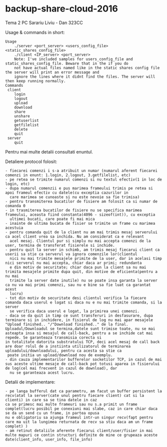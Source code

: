 # backup-share-cloud-2016
Tema 2 PC
	Sarariu Liviu - Dan 323CC
	
Usage & commands in short:

	Usage
		./server <port_server> <users_config_file> <static_shares_config_file>
		./client <IP_server> <port_server>
		Note: I've included samples for users_config_file and static_shares_config_file. Beware that in the if you do 
		not have actual files named like in the static shares config file the server will print an error message and 
		ignore the lines where it didnt find the files. The server will then keep running normally.
	Commands
	 client
		login
		logout
		upload
		download
		share
		unshare
		getuserlist
		getfilelist
		delete
		quit
	 server
	 	quit
	 	
Pentru mai multe detalii consultati enuntul.

Detaliere protocol folosit:

	- fiecarei comenzi i s-a atribuit un numar (numarul aferent fiecarei comenzi in enunt: 1.login, 2.logout, 3.getfilelist, etc)
	- pe retea se trimite numarul comenzi si nu textul efectiv(1 in loc de login, etc)
	- dupa numarul comenzii e pus marimea frameului trimis pe retea si apoi frameul efectiv cu datele(cu exceptia cazurilor in 
	  care marimea se cunoaste si nu este nevoie sa fie trimisa)
	- pentru transmiterea bucatilor de fisiere am folosit ca si numar de comanda 0
	- in trasmiterea bucatilor de fisiere nu se specifica marimea frameului, aceasta fiind constanta(4096 - sizeof(int)), cu exceptia
	  ultimei bucati, care poate fi mai mica
	- inainte de ultima bucata de fisier se trimite un frame cu marimea acestuia
	- pentru comanda quit de la client nu am mai trimis mesaj serverului ca acel client vrea sa inchida. Nu am considerat ca e relevant
	  acel mesaj. Clientul pur si simplu nu mai accepta comenzi de la user, termina de transferat fisierele si inchide.
	- pentru quit la server in schimb, am trimis mesaj fiecarui client ca userii sa stie ca serverul va ignora comenzile lor(clientul 
	  nici nu mai trimite mesajele primite de la user, dar in acelasi timp nici serverul nu mai accepta, chiar daca ar primi; redundanta
	  e din motiv de securitate; chiar daca pun la client sa nu mai trimita mesajele primite dupa quit, din motive de eficienta(pentru a nu mai 
	  trimite la server date inutile) nu se poate insa garanta la server ca nu va mai primi comenzi, sau nu e bine sa fie luat ca garantat acest 
      lucru)
	- tot din motiv de securitate desi clientul verifica la fiecare comanda daca userul e logat si daca nu e nu mai trimite comanda, si la server
	  se verifica daca userul e logat, la primirea unei comenzi.
	- daca se da quit in timp ce sunt transferuri in desfasurare, dupa terminare si in inchidere, in fisierul de log nu mai apar mesajele "Upload finished.. "/"Download finished.." de la final. 
	Uploadul/Downloadul se termina,datele sunt trimise toate, nu se mai asteapta insa si mesajul de call-back, pentru a se inchide cat mai repede. Se garanteaza transmisia corecta si 
    in totalitate datorita substratului TCP, deci acel mesaj de call back are doar rolul de a instiinta utilizatorul de terminarea uploadului/downloadului, pentru ca acesta sa stie ca
	 poate initia un upload/download nou de exemplu.
	- din cauza implementarilor bufferelor socketilor TCP, in cazul de mai sus aceste ultime mesaje de call-back pot totusi aparea in fisierului de log(cel mai frecvent in cazul de download), dar 
	  nu se garanteaza acest lucru.

Detalii de implementare:

	- pe langa bufferul dat ca parametru, am facut un buffer persistent la recv(atat la server(cate unul pentru fiecare client) cat si la clienti) in care sa se tina datele in caz
	ca se primesc mai multe frameuri sau nu s.a primit un frame complet(lucru posibil pe conexiuni mai slabe, caz in care chiar daca se da un send cu un frame, in partea opusa
	nu e obligatoriu sa ajunga frameul intr-un singur recv(fapt pentru care ma uit la lungimea returnata de recv sa stiu daca am un frame complet) )
	- am retinut detaliile aferente fiecarui client/user/fisier in mai multe mapuri ce contin structuri definite de mine ce grupeaza aceste date(client_info, user_info, file_info)
